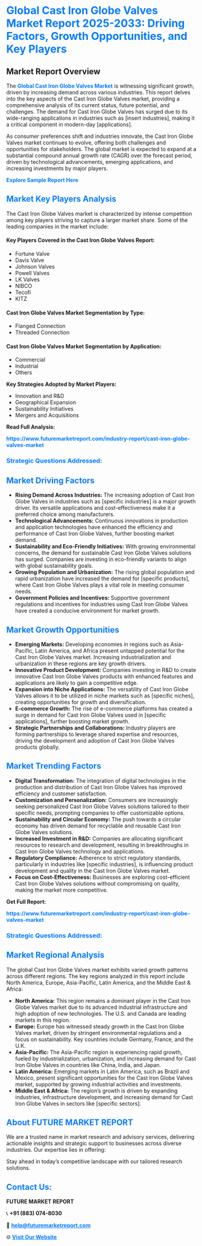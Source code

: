 <h1 style="color: #007BFF;">Global Cast Iron Globe Valves Market Report 2025-2033: Driving Factors, Growth Opportunities, and Key Players</h1>

<section id="overview">
<h2>Market Report Overview</h2>
<p>The <a href="https://www.futuremarketreport.com/industry-report/cast-iron-globe-valves-market" style="color: #007BFF; text-decoration: none;"><strong>Global Cast Iron Globe Valves Market</strong></a> is witnessing significant growth, driven by increasing demand across various industries. This report delves into the key aspects of the Cast Iron Globe Valves market, providing a comprehensive analysis of its current status, future potential, and challenges. The demand for Cast Iron Globe Valves has surged due to its wide-ranging applications in industries such as [insert industries], making it a critical component in modern-day [applications].</p>
<p>As consumer preferences shift and industries innovate, the Cast Iron Globe Valves market continues to evolve, offering both challenges and opportunities for stakeholders. The global market is expected to expand at a substantial compound annual growth rate (CAGR) over the forecast period, driven by technological advancements, emerging applications, and increasing investments by major players.</p>
</section>

<section id="overview">
<p><a href="https://www.futuremarketreport.com/request-sample/reportId=29288" style="color: #007BFF; text-decoration: none;"><strong>Explore Sample Report Here</strong></a></p>
</section>

<section id="key-players">
<h2 style="color: #007BFF;">Market Key Players Analysis</h2>
<p>The Cast Iron Globe Valves market is characterized by intense competition among key players striving to capture a larger market share. Some of the leading companies in the market include:</p>
<h4>Key Players Covered in the Cast Iron Globe Valves Report:</h4>
<ul><li>Fortune Valve</li><li>Davis Valve</li><li>Johnson Valves</li><li>Powell Valves</li><li>LK Valves</li><li>NIBCO</li><li>Tecofi</li><li>KITZ</li></ul>
<h4>Cast Iron Globe Valves Market Segmentation by Type:</h4>
<ul><li>Flanged Connection</li><li>Threaded Connection</li></ul>

<h4>Cast Iron Globe Valves Market Segmentation by Application:</h4>
<ul><li>Commercial</li><li>Industrial</li><li>Others</li></ul>
<p><strong>Key Strategies Adopted by Market Players:</strong></p>
<ul>
<li>Innovation and R&D</li>
<li>Geographical Expansion</li>
<li>Sustainability Initiatives</li>
<li>Mergers and Acquisitions</li>
</ul>
</section>

<section>
<p><strong>Read Full Analysis: </strong></p><a href="https://www.futuremarketreport.com/industry-report/cast-iron-globe-valves-market" style="color: #007BFF; text-decoration: none;"><strong>https://www.futuremarketreport.com/industry-report/cast-iron-globe-valves-market</strong></a>
<h3 style="color: #007BFF;">Strategic Questions Addressed:</h3>
</section>

<section id="driving-factors">
<h2 style="color: #007BFF;">Market Driving Factors</h2>
<ul>
<li><strong>Rising Demand Across Industries:</strong> The increasing adoption of Cast Iron Globe Valves in industries such as [specific industries] is a major growth driver. Its versatile applications and cost-effectiveness make it a preferred choice among manufacturers.</li>
<li><strong>Technological Advancements:</strong> Continuous innovations in production and application technologies have enhanced the efficiency and performance of Cast Iron Globe Valves, further boosting market demand.</li>
<li><strong>Sustainability and Eco-Friendly Initiatives:</strong> With growing environmental concerns, the demand for sustainable Cast Iron Globe Valves solutions has surged. Companies are investing in eco-friendly variants to align with global sustainability goals.</li>
<li><strong>Growing Population and Urbanization:</strong> The rising global population and rapid urbanization have increased the demand for [specific products], where Cast Iron Globe Valves plays a vital role in meeting consumer needs.</li>
<li><strong>Government Policies and Incentives:</strong> Supportive government regulations and incentives for industries using Cast Iron Globe Valves have created a conducive environment for market growth.</li>
</ul>
</section>

<section id="growth-opportunities">
<h2 style="color: #007BFF;">Market Growth Opportunities</h2>
<ul>
<li><strong>Emerging Markets:</strong> Developing economies in regions such as Asia-Pacific, Latin America, and Africa present untapped potential for the Cast Iron Globe Valves market. Increasing industrialization and urbanization in these regions are key growth drivers.</li>
<li><strong>Innovative Product Development:</strong> Companies investing in R&D to create innovative Cast Iron Globe Valves products with enhanced features and applications are likely to gain a competitive edge.</li>
<li><strong>Expansion into Niche Applications:</strong> The versatility of Cast Iron Globe Valves allows it to be utilized in niche markets such as [specific niches], creating opportunities for growth and diversification.</li>
<li><strong>E-commerce Growth:</strong> The rise of e-commerce platforms has created a surge in demand for Cast Iron Globe Valves used in [specific applications], further boosting market growth.</li>
<li><strong>Strategic Partnerships and Collaborations:</strong> Industry players are forming partnerships to leverage shared expertise and resources, driving the development and adoption of Cast Iron Globe Valves products globally.</li>
</ul>
</section>

<section id="trending-factors">
<h2 style="color: #007BFF;">Market Trending Factors</h2>
<ul>
<li><strong>Digital Transformation:</strong> The integration of digital technologies in the production and distribution of Cast Iron Globe Valves has improved efficiency and customer satisfaction.</li>
<li><strong>Customization and Personalization:</strong> Consumers are increasingly seeking personalized Cast Iron Globe Valves solutions tailored to their specific needs, prompting companies to offer customizable options.</li>
<li><strong>Sustainability and Circular Economy:</strong> The push towards a circular economy has driven demand for recyclable and reusable Cast Iron Globe Valves solutions.</li>
<li><strong>Increased Investment in R&D:</strong> Companies are allocating significant resources to research and development, resulting in breakthroughs in Cast Iron Globe Valves technology and applications.</li>
<li><strong>Regulatory Compliance:</strong> Adherence to strict regulatory standards, particularly in industries like [specific industries], is influencing product development and quality in the Cast Iron Globe Valves market.</li>
<li><strong>Focus on Cost-Effectiveness:</strong> Businesses are exploring cost-efficient Cast Iron Globe Valves solutions without compromising on quality, making the market more competitive.</li>
</ul>
</section>

<section>
<p><strong>Get Full Report: </strong></p><a href="https://www.futuremarketreport.com/industry-report/cast-iron-globe-valves-market" style="color: #007BFF; text-decoration: none;"><strong>https://www.futuremarketreport.com/industry-report/cast-iron-globe-valves-market</strong></a>
<h3 style="color: #007BFF;">Strategic Questions Addressed:</h3>
</section>


<section id="regional-analysis">
<h2 style="color: #007BFF;">Market Regional Analysis</h2>
<p>The global Cast Iron Globe Valves market exhibits varied growth patterns across different regions. The key regions analyzed in this report include North America, Europe, Asia-Pacific, Latin America, and the Middle East & Africa:</p>
<ul>
<li><strong>North America:</strong> This region remains a dominant player in the Cast Iron Globe Valves market due to its advanced industrial infrastructure and high adoption of new technologies. The U.S. and Canada are leading markets in this region.</li>
<li><strong>Europe:</strong> Europe has witnessed steady growth in the Cast Iron Globe Valves market, driven by stringent environmental regulations and a focus on sustainability. Key countries include Germany, France, and the U.K.</li>
<li><strong>Asia-Pacific:</strong> The Asia-Pacific region is experiencing rapid growth, fueled by industrialization, urbanization, and increasing demand for Cast Iron Globe Valves in countries like China, India, and Japan.</li>
<li><strong>Latin America:</strong> Emerging markets in Latin America, such as Brazil and Mexico, present significant opportunities for the Cast Iron Globe Valves market, supported by growing industrial activities and investments.</li>
<li><strong>Middle East & Africa:</strong> The region’s growth is driven by expanding industries, infrastructure development, and increasing demand for Cast Iron Globe Valves in sectors like [specific sectors].</li>
</ul>
</section>

<footer>
<h2 style="color: #007BFF;">About FUTURE MARKET REPORT</h2>
<p>We are a trusted name in market research and advisory services, delivering actionable insights and strategic support to businesses across diverse industries. Our expertise lies in offering:</p>

<p>Stay ahead in today’s competitive landscape with our tailored research solutions.</p>

<h2 style="color: #007BFF;">Contact Us:</h2>
<p><strong>FUTURE MARKET REPORT</strong></p>
<p>📞 <strong>+91 (883) 074-8030</strong></p>
<p>📧 <strong><a href="mailto:help@futuremarketreport.com" style="color: #007BFF;">help@futuremarketreport.com</a></strong></p>
<p>🌐 <strong><a href="https://www.futuremarketreport.com/" style="color: #007BFF;">Visit Our Website</a></strong></p>
</footer>